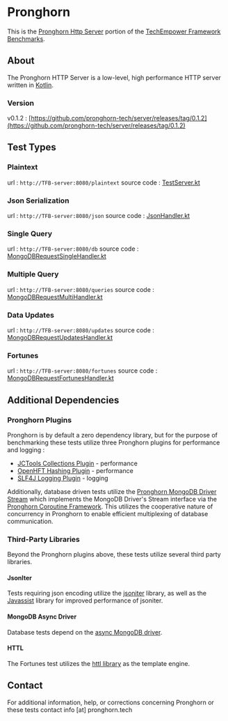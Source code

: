 # Pronghorn
This is the [Pronghorn Http Server](https://www.pronghorn.tech) portion of the [TechEmpower Framework Benchmarks](https://github.com/TechEmpower/FrameworkBenchmarks). 

## About
The Pronghorn HTTP Server is a low-level, high performance HTTP server written in [Kotlin](https://kotlinlang.org/).

### Version
v0.1.2 : [https://github.com/pronghorn-tech/server/releases/tag/0.1.2](https://github.com/pronghorn-tech/server/releases/tag/0.1.2)

## Test Types

### Plaintext
url : `http://TFB-server:8080/plaintext` 
source code : [TestServer.kt](src/main/kotlin/pronghorn/TestServer.kt)

### Json Serialization
url : `http://TFB-server:8080/json`
source code : [JsonHandler.kt](src/main/kotlin/pronghorn/handlers/JsonHandler.kt)

### Single Query
url : `http://TFB-server:8080/db`
source code : [MongoDBRequestSingleHandler.kt](src/main/kotlin/pronghorn/handlers/MongoDBRequestSingleHandler.kt)

### Multiple Query
url : `http://TFB-server:8080/queries`
source code : [MongoDBRequestMultiHandler.kt](src/main/kotlin/pronghorn/handlers/MongoDBRequestMultiHandler.kt)

### Data Updates
url : `http://TFB-server:8080/updates`
source code : [MongoDBRequestUpdatesHandler.kt](src/main/kotlin/pronghorn/handlers/MongoDBRequestUpdatesHandler.kt)

### Fortunes
url : `http://TFB-server:8080/fortunes`
source code : [MongoDBRequestFortunesHandler.kt](src/main/kotlin/pronghorn/handlers/MongoDBRequestFortunesHandler.kt)

## Additional Dependencies

### Pronghorn Plugins
Pronghorn is by default a zero dependency library, but for the purpose of benchmarking these tests utilize three Pronghorn plugins for performance and logging :
* [JCTools Collections Plugin](https://github.com/pronghorn-tech/plugin-collections-jctools) - performance
* [OpenHFT Hashing Plugin](https://github.com/pronghorn-tech/plugin-hashing-openhft) - performance
* [SLF4J Logging Plugin](https://github.com/pronghorn-tech/plugin-logging-slf4j) - logging

Additionally, database driven tests utilize the [Pronghorn MongoDB Driver Stream](https://github.com/pronghorn-tech/mongodb-driver-stream) which implements the MongoDB Driver's Stream interface via the [Pronghorn Coroutine Framework](https://github.com/pronghorn-tech/coroutines).  This utilizes the cooperative nature of concurrency in Pronghorn to enable efficient multiplexing of database communication.

### Third-Party Libraries
Beyond the Pronghorn plugins above, these tests utilize several third party libraries.

#### JsonIter
Tests requiring json encoding utilize the [jsoniter](http://jsoniter.com/) library, as well as the [Javassist](http://jboss-javassist.github.io/javassist/) library for improved performance of jsoniter.

#### MongoDB Async Driver 
Database tests depend on the [async MongoDB driver](https://github.com/mongodb/mongo-java-driver/tree/master/driver-async).

#### HTTL
The Fortunes test utilizes the [httl library](http://httl.github.io/en/) as the template engine.

## Contact
For additional information, help, or corrections concerning Pronghorn or these tests contact info [at] pronghorn.tech 
